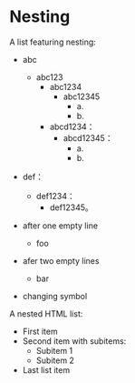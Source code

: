 # Nesting

A list featuring nesting:

- abc
	- abc123
		- abc1234
			- abc12345
				- a.
				- b.
		- abcd1234：
			- abcd12345：
				- a.
				- b.
- def：
	- def1234：
		- def12345。

- after one empty line
	- foo


- afer two empty lines
	- bar
* changing symbol

A nested HTML list:

<ul>
    <li>First item</li>
    <li>Second item with subitems:
        <ul>
            <li>Subitem 1</li>
            <li>Subitem 2</li>
        </ul>
    </li>
    <li>Last list item</li>
</ul>

